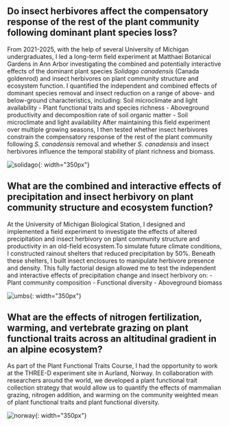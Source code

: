 ## Do insect herbivores affect the compensatory response of the rest of the plant community following dominant plant species loss? 

From 2021-2025, with the help of several University of Michigan undergraduates, I led a long-term field experiment at Matthaei Botanical Gardens in Ann Arbor investigating the combined and potentially interactive effects of the dominant plant species *Solidago canadensis* (Canada goldenrod) and insect herbivores on plant community structure and ecosystem function. I quantified the independent and combined effects of dominant species removal and insect reduction on a range of above- and below-ground characteristics, including:
Soil microclimate and light availability
     - Plant functional traits and species richness
     - Aboveground productivity and decomposition rate of soil organic matter
     - Soil microclimate and light availability
After maintaining this field experiment over multiple growing seasons, I then tested whether insect herbivores constrain the compensatory response of the rest of the plant community following *S. canadensis* removal and whether *S. canadensis* and insect herbivores influence the temporal stability of plant richness and biomass.

![solidago](mat.JPG){: width="350px"}

## What are the combined and interactive effects of precipitation and insect herbivory on plant community structure and ecosystem function? 

At the University of Michigan Biological Station, I designed and implemented a field experiment to investigate the effects of altered precipitation and insect herbivory on plant community structure and productivity in an old-field ecosystem.To simulate future climate conditions, I constructed rainout shelters that reduced precipitation by 50%. Beneath these shelters, I built insect enclosures to manipulate herbivore presence and density. This fully factorial design allowed me to test the independent and interactive effects of precipitation change and insect herbivory on:
     - Plant community composition
     - Functional diversity
     - Aboveground biomass

![umbs](umbs.jpg){: width="350px"}

## What are the effects of nitrogen fertilization, warming, and vertebrate grazing on plant functional traits across an altitudinal gradient in an alpine ecosystem?

As part of the Plant Functional Traits Course, I had the opportunity to work at the THREE-D experiment site in Aurland, Norway. In collaboration with researchers around the world, we developed a plant functional trait collection strategy that would allow us to quantify the effects of mammalian grazing, nitrogen addition, and warming on the community weighted mean of plant functional traits and plant functional diversity. 

![norway](norway.JPG){: width="350px"}
